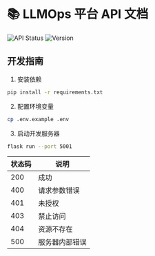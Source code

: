 # 📚 LLMOps 平台 API 文档

![API Status](https://img.shields.io/badge/status-active-brightgreen)
![Version](https://img.shields.io/badge/version-0.1.0-blue)

## 开发指南

1. 安装依赖
```bash
pip install -r requirements.txt
```

2. 配置环境变量
```bash
cp .env.example .env
```

3. 启动开发服务器
```bash
flask run --port 5001
```

| 状态码 | 说明           |
| ------ | -------------- |
| 200    | 成功           |
| 400    | 请求参数错误   |
| 401    | 未授权         |
| 403    | 禁止访问       |
| 404    | 资源不存在     |
| 500    | 服务器内部错误 |

## 